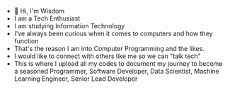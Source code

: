 - 👋 Hi, I'm Wisdom
- I am a Tech Enthusiast
- I am studying Information Technology
- I've always been curious when it comes to computers and how they function
- That's the reason I am into Computer Programming and the likes.
- I would like to connect with others like me so we can "talk tech"
- This is where I upload all my codes to document my journey to become a seasoned Programmer, Software Developer, Data Scientist, Machine Learning Engineer, Senior Lead Developer

<!---
WisdomAmuzu/WisdomAmuzu is a ✨ special ✨ repository because its `README.md` (this file) appears on your GitHub profile.
You can click the Preview link to take a look at your changes.
--->
